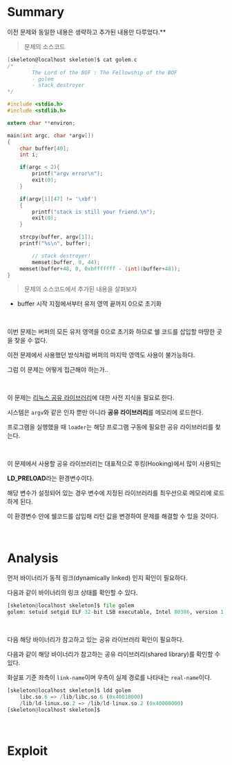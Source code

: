 # Summary

이전 문제와 동일한 내용은 생략하고 추가된 내용만 다루었다.**

> 문제의 소스코드

```c
[skeleton@localhost skeleton]$ cat golem.c
/*
        The Lord of the BOF : The Fellowship of the BOF
        - golem
        - stack destroyer
*/

#include <stdio.h>
#include <stdlib.h>

extern char **environ;

main(int argc, char *argv[])
{
	char buffer[40];
	int i;

	if(argc < 2){
		printf("argv error\n");
		exit(0);
	}

	if(argv[1][47] != '\xbf')
	{
		printf("stack is still your friend.\n");
		exit(0);
	}

	strcpy(buffer, argv[1]);
	printf("%s\n", buffer);

        // stack destroyer!
        memset(buffer, 0, 44);
	memset(buffer+48, 0, 0xbfffffff - (int)(buffer+48));
}
```

> 문제의 소스코드에서 추가된 내용을 살펴보자

- buffer 시작 지점에서부터 유저 영역 끝까지 0으로 초기화

<br>

이번 문제는 버퍼의 모든 유저 영역을 0으로 초기화 하므로 쉘 코드를 삽입할 마땅한 곳을 찾을 수 없다.

이전 문제에서 사용했던 방식처럼 버퍼의 마지막 영역도 사용이 불가능하다.

그럼 이 문제는 어떻게 접근해야 하는가..

<br>

이 문제는 [리눅스 공유 라이브러리][ld]에 대한 사전 지식을 필요로 한다.

시스템은 `argv`와 같은 인자 뿐만 아니라 **공유 라이브러리**를 메모리에 로드한다.

프로그램을 실행했을 때 `loader`는 해당 프로그램 구동에 필요한 공유 라이브러리를 찾는다.

<br>

이 문제에서 사용할 공유 라이브러리는 대표적으로 후킹(Hooking)에서 많이 사용되는

**LD_PRELOAD**라는 환경변수이다.

해당 변수가 설정되어 있는 경우 변수에 지정된 라이브러리를 최우선으로 메모리에 로드하게 된다.

이 환경변수 안에 쉘코드를 삽입해 리턴 값을 변경하여 문제를 해결할 수 있을 것이다.

<br>

# Analysis

먼저 바이너리가 동적 링크(dynamically linked) 인지 확인이 필요하다.

다음과 같이 바이너리의 링크 상태를 확인할 수 있다.

```python
[skeleton@localhost skeleton]$ file golem
golem: setuid setgid ELF 32-bit LSB executable, Intel 80386, version 1, dynamically linked (uses shared libs), not stripped
```

<br>

다음 해당 바이너리가 참고하고 있는 공유 라이브러리 확인이 필요하다.

다음과 같이 해당 바이너리가 참고하는 공유 라이브러리(shared library)를 확인할 수 있다.

화살표 기준 좌측이 `link-name`이며 우측이 실제 경로를 나타내는 `real-name`이다.

```python
[skeleton@localhost skeleton]$ ldd golem
	libc.so.6 => /lib/libc.so.6 (0x40018000)
	/lib/ld-linux.so.2 => /lib/ld-linux.so.2 (0x40000000)
[skeleton@localhost skeleton]$
```

<br>



# Exploit



[ld]: https://www.lesstif.com/pages/viewpage.action?pageId=12943542#id-동적라이브러리(sharedlibrary)와Linker/Loader이해하기-공유라이브러리(sharedlibrary)